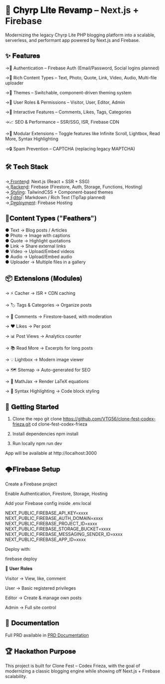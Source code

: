 # 🚀 𝐂𝐡𝐲𝐫𝐩 𝐋𝐢𝐭𝐞 𝐑𝐞𝐯𝐚𝐦𝐩 – Next.js + Firebase
Modernizing the legacy Chyrp Lite PHP blogging platform into a scalable, serverless, and performant app powered by Next.js and Firebase.

## ✨ 𝐅𝐞𝐚𝐭𝐮𝐫𝐞𝐬

→🔑 Authentication – Firebase Auth (Email/Password, Social logins planned)

→📝 Rich Content Types – Text, Photo, Quote, Link, Video, Audio, Multi-file uploader

→🎨 Themes – Switchable, component-driven theming system

→👥 User Roles & Permissions – Visitor, User, Editor, Admin

→💬 Interactive Features – Comments, Likes, Tags, Categories

→📈 SEO & Performance – SSR/SSG, ISR, Firebase CDN

→🔌 Modular Extensions – Toggle features like Infinite Scroll, Lightbox, Read More, Syntax Highlighting

→🔒 Spam Prevention – CAPTCHA (replacing legacy MAPTCHA)

## 🛠️ 𝐓𝐞𝐜𝐡 𝐒𝐭𝐚𝐜𝐤

→ F͟r͟o͟n͟t͟e͟n͟d͟: Next.js
 (React + SSR + SSG)<br>
→ ͟Ba͟c͟k͟e͟n͟d͟: Firebase
 (Firestore, Auth, Storage, Functions, Hosting)<br>
→ S͟t͟y͟l͟i͟n͟g͟: TailwindCSS + Component-based themes<br>
→ E͟d͟i͟t͟o͟r͟: Markdown / Rich Text (TipTap planned)<br>
→ D͟e͟p͟l͟o͟y͟m͟e͟n͟t͟: Firebase Hosting<br>

## 📂𝐂𝐨𝐧𝐭𝐞𝐧𝐭 𝐓𝐲𝐩𝐞𝐬 ("𝐅𝐞𝐚𝐭𝐡𝐞𝐫𝐬")

● Text → Blog posts / Articles<br>
● Photo → Image with captions<br>
● Quote → Highlight quotations<br>
● Link → Share external links<br>
● Video → Upload/Embed videos<br>
● Audio → Upload/Embed audio<br>
● Uploader → Multiple files in a gallery<br>

## 📦 𝐄𝐱𝐭𝐞𝐧𝐬𝐢𝐨𝐧𝐬 (𝐌𝐨𝐝𝐮𝐥𝐞𝐬)

→ ⚡ Cacher → ISR + CDN caching

→ 🏷️ Tags & Categories → Organize posts

→ 💬 Comments → Firestore-based, with moderation

→ ❤️ Likes → Per post

→ 📊 Post Views → Analytics counter

→ 📚 Read More → Excerpts for long posts

→ 💡 Lightbox → Modern image viewer

→ 🗺️ Sitemap → Auto-generated for SEO

→ 🧮 MathJax → Render LaTeX equations

→ 🎨 Syntax Highlighting → Code block styling

## 🚀 𝐆𝐞𝐭𝐭𝐢𝐧𝐠 𝐒𝐭𝐚𝐫𝐭𝐞𝐝
1. Clone the repo
git clone https://github.com/VTG56/clone-fest-codex-frieza.git
cd clone-fest-codex-frieza

2. Install dependencies
npm install

3. Run locally
npm run dev


App will be available at http://localhost:3000

## 🌩️𝐅𝐢𝐫𝐞𝐛𝐚𝐬𝐞 𝐒𝐞𝐭𝐮𝐩

Create a Firebase project

Enable Authentication, Firestore, Storage, Hosting

Add your Firebase config inside .env.local

NEXT_PUBLIC_FIREBASE_API_KEY=xxxx
NEXT_PUBLIC_FIREBASE_AUTH_DOMAIN=xxxx
NEXT_PUBLIC_FIREBASE_PROJECT_ID=xxxx
NEXT_PUBLIC_FIREBASE_STORAGE_BUCKET=xxxx
NEXT_PUBLIC_FIREBASE_MESSAGING_SENDER_ID=xxxx
NEXT_PUBLIC_FIREBASE_APP_ID=xxxx


Deploy with:

firebase deploy

👥 𝐔𝐬𝐞𝐫 𝐑𝐨𝐥𝐞𝐬

Visitor → View, like, comment<br>

User → Basic registered privileges<br>

Editor → Create & manage own posts<br>

Admin → Full site control<br>

## 📖 𝐃𝐨𝐜𝐮𝐦𝐞𝐧𝐭𝐚𝐭𝐢𝐨𝐧

Full PRD available in [PRD Documentation](docs/PRD.md)

## 🏆 𝐇𝐚𝐜𝐤𝐚𝐭𝐡𝐨𝐧 𝐏𝐮𝐫𝐩𝐨𝐬𝐞

This project is built for Clone Fest – Codex Frieza, with the goal of modernizing a classic blogging engine while showing off Next.js + Firebase scalability.
